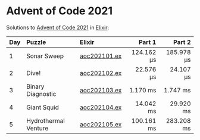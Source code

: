 # Advent of Code 2021

Solutions to [Advent of Code 2021](https://adventofcode.com/2021/) in [Elixir](https://elixir-lang.org/):

| Day  | Puzzle               | Elixir                                               |     Part 1 |     Part 2 |
| :--- | :------------------- | :--------------------------------------------------- | ---------: | ---------: |
| 1    | Sonar Sweep          | [aoc202101.ex](01_sonar_sweep/aoc202101.ex)          | 124.162 µs | 185.978 µs |
| 2    | Dive!                | [aoc202102.ex](02_dive/aoc202102.ex)                 |  22.576 µs |  24.107 µs |
| 3    | Binary Diagnostic    | [aoc202103.ex](03_binary_diagnostic/aoc202103.ex)    |   1.170 ms |   1.747 ms |
| 4    | Giant Squid          | [aoc202104.ex](04_giant_squid/aoc202104.ex)          |  14.042 ms |  29.920 ms |
| 5    | Hydrothermal Venture | [aoc202105.ex](05_hydrothermal_venture/aoc202105.ex) | 100.161 ms | 283.208 ms |
